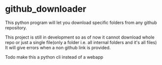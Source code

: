 # github_downloader
This python program will let you download specific folders from any  github repository.




<!-- To download any github folder send get request to http://gitdl.onrender.com/url/{link_of_folder}     
here link of folder should be modified as below
  https://github.com/microsoft/terminal/tree/main/.config
  should be modified as
  github.com microsoft terminal tree main .config


3
for hhljkl;'
lkklj:lhhwtesting this file is edited
 
there is one more way to use it
send post request to http://gitdl.onrender.com/get_add with {'url': "unmodified_url_of_the_folder"} 
response of this will be text (say config)
now send get to http://gitdl.onrender.com/download/{response_text} here response is config so url will be 
http://gitdl.onrender.com/download/config -->
     
 
<!-- To test it you can head to http://gitdl.onrender.com/docs -->



This project is still in development so as of now
 it cannot download whole repo or just a  single file(only a folder i.e. all internal folders and it's all files)
 It will give errors when a non github link is provided.

Todo
make this a python cli instead of a webapp 
